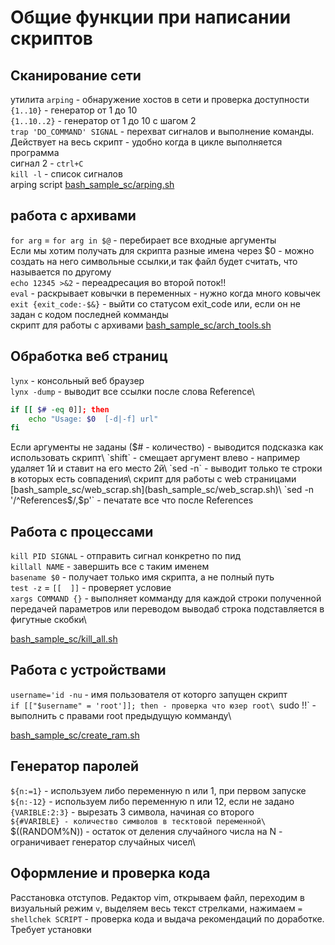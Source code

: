 # Общие функции при написании скриптов
## Сканирование сети
утилита `arping` - обнаружение хостов в сети и проверка доступности\
`{1..10}` - генератор от 1 до 10\
`{1..10..2}` - генератор от 1 до 10 с шагом 2\
`trap 'DO_COMMAND' SIGNAL` - перехват сигналов  и выполнение команды. Действует на весь скрипт - удобно когда в цикле выполняется программа\
сигнал 2 - `ctrl+C`\
`kill -l` - список сигналов\
arping script [bash_sample_sc/arping.sh](bash_sample_sc/arping.sh)

## работа с архивами
`for arg` = `for arg in $@` - перебирает все входные аргументы\
Если мы хотим получать для скрипта разные имена через $0 - можно создать на него символьные ссылки,и так файл будет считать, что называется по другому\
`echo 12345 >&2` - переадресация во второй поток!!\
`eval` - раскрывает ковычки в переменных - нужно когда много ковычек\
`exit {exit_code:-$&}` - выйти со статусом exit_code или, если он не задан с кодом последней комманды\
скрипт для работы с архивами  [bash_sample_sc/arch_tools.sh](bash_sample_sc/arch_tools.sh)

## Обработка веб страниц
`lynx` - консольный веб браузер\
`lynx -dump` - выводит все ссылки после слова Reference\
```bash
if [[ $# -eq 0]]; then
    echo "Usage: $0  [-d|-f] url"
fi
```
Если аргументы не заданы ($# - количество) - выводится подсказка как использовать скрипт\
`shift` - смещает аргумент влево -  например удаляет 1й и ставит на его место 2й\
`sed -n` - выводит только те строки в которых есть совпадения\
 скрипт для работы с web страницами  [bash_sample_sc/web_scrap.sh](bash_sample_sc/web_scrap.sh)\
 `sed -n '/^References$/,$p'` - печатате все что после References

## Работа с процессами
`kill PID SIGNAL` - отправить сигнал конкретно по пид\
`killall NAME` - завершить все с таким именем\
`basename $0` - получает только имя скрипта, а не полный путь\
`test -z` = `[[  ]]` - проверяет условие\
`xargs COMMAND {}` - выполняет комманду для каждой  строки полученной передачей параметров или переводом выводаб строка подставляется в фигутные скобки\

[bash_sample_sc/kill_all.sh](bash_sample_sc/kill_all.sh)

## Работа с устройствами
`username='id -nu` - имя пользователя от которго запущен скрипт\
`if [["$username" = 'root']]; then - проверка что юзер root\
`sudo !!` - выполнить с правами root предыдущую комманду\

[bash_sample_sc/create_ram.sh](bash_sample_sc/create_ram.sh)

## Генератор паролей
`${n:=1}` - используем либо переменную n  или 1, при первом запуске\
`${n:-12}` - используем либо переменную n  или 12, если не задано\
`{VARIBLE:2:3}` - вырезать 3 символа, начиная со второго\
`${#VARIBLE} - количество символов в тесктовой переменной\
`$((RANDOM%N)) - остаток от деления случайного числа на N - ограничивает генератор случайных чисел\

## Оформление и проверка кода
Расстановка отступов. Редактор vim, открываем файл, переходим в визуальный режим `v`, выделяем весь текст стрелками, нажимаем `=`\
`shellchek SCRIPT` - проверка кода и выдача рекомендаций по доработке. Требует установки
